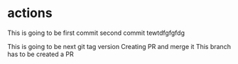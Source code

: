 # actions

This is going to be first commit
second commit
tewtdfgfgfdg

This is going to be next git tag version
Creating PR and merge it 
This branch has to be created a PR